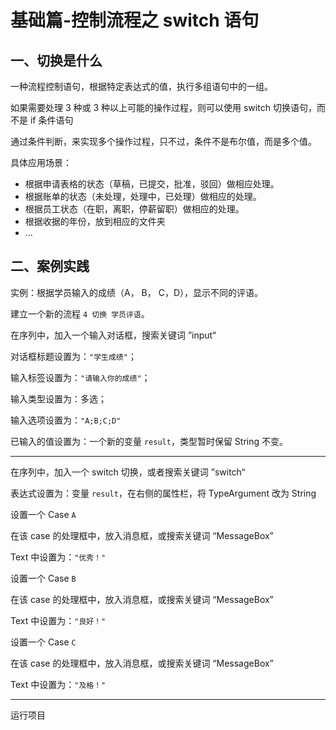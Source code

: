 # 基础篇-控制流程之 switch 语句

## 一、切换是什么

一种流程控制语句，根据特定表达式的值，执行多组语句中的一组。

如果需要处理 3 种或 3 种以上可能的操作过程，则可以使用 switch 切换语句，而不是 if 条件语句

通过条件判断，来实现多个操作过程，只不过，条件不是布尔值，而是多个值。

具体应用场景：

- 根据申请表格的状态（草稿，已提交，批准，驳回）做相应处理。
- 根据账单的状态（未处理，处理中，已处理）做相应的处理。
- 根据员工状态（在职，离职，停薪留职）做相应的处理。
- 根据收据的年份，放到相应的文件夹
- ...

## 二、案例实践

实例：根据学员输入的成绩（A， B， C，D），显示不同的评语。

建立一个新的流程 `4 切换 学员评语`。

在序列中，加入一个输入对话框，搜索关键词 ”input“

对话框标题设置为：`"学生成绩"`；

输入标签设置为：`"请输入你的成绩"`；

输入类型设置为：多选；

输入选项设置为：`"A;B;C;D"`

已输入的值设置为：一个新的变量 `result`，类型暂时保留 String 不变。

---

在序列中，加入一个 switch 切换，或者搜索关键词 ”switch“

表达式设置为：变量 `result`，在右侧的属性栏，将 TypeArgument 改为 String

设置一个 Case `A`

在该 case 的处理框中，放入消息框，或搜索关键词 “MessageBox”

Text 中设置为：`"优秀！"`

设置一个 Case `B`

在该 case 的处理框中，放入消息框，或搜索关键词 “MessageBox”

Text 中设置为：`"良好！"`

设置一个 Case `C`

在该 case 的处理框中，放入消息框，或搜索关键词 “MessageBox”

Text 中设置为：`"及格！"`

---

运行项目
